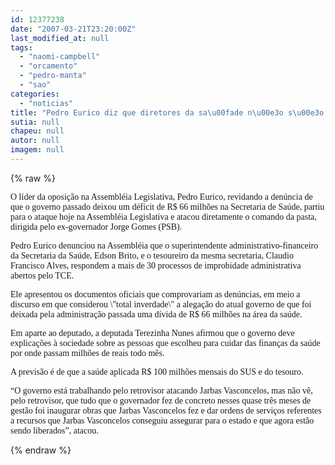```yaml
---
id: 12377238
date: "2007-03-21T23:20:00Z"
last_modified_at: null
tags:
  - "naomi-campbell"
  - "orcamento"
  - "pedro-manta"
  - "sao"
categories:
  - "noticias"
title: "Pedro Eurico diz que diretores da sa\u00fade n\u00e3o s\u00e3o probos para tocar or\u00e7amento milin\u00e1rio da Sa\u00fade"
sutia: null
chapeu: null
autor: null
imagem: null
---
```

{% raw %}
<p><P><FONT face=Verdana>O líder da oposição na Assembléia Legislativa, Pedro Eurico, revidando a denúncia de que o governo passado deixou um déficit de R$ 66 milhões na Secretaria de Saúde, partiu para o ataque hoje na Assembléia Legislativa e atacou diretamente o comando da pasta, dirigida pelo ex-governador Jorge Gomes (PSB).</FONT></P></p>
<p><P><FONT face=Verdana>Pedro Eurico denunciou na Assembléia que o superintendente administrativo-financeiro da Secretaria da Saúde, Edson Brito, e o tesoureiro da mesma secretaria, Claudio Francisco Alves, respondem a mais de 30 processos de improbidade administrativa abertos pelo TCE. </FONT></P></p>
<p><P><FONT face=Verdana>Ele apresentou os documentos oficiais que comprovariam as denúncias, em meio a discurso em que considerou \"total inverdade\" a alegação do atual governo de que foi deixada pela administração passada uma dívida de R$ 66 milhões na área da saúde.</FONT></P></p>
<p><P><FONT face=Verdana>Em aparte ao deputado, a deputada Terezinha Nunes afirmou que o governo deve explicações à sociedade sobre as pessoas que escolheu para cuidar das finanças da saúde por onde passam milhões de reais todo mês. </FONT></P></p>
<p><P><FONT face=Verdana>A previsão é de que a saúde aplicada R$ 100 milhões mensais do SUS e do tesouro.</FONT></P></p>
<p><P><FONT face=Verdana>“O governo está trabalhando pelo retrovisor atacando Jarbas Vasconcelos, mas não vê, pelo retrovisor, que tudo que o governador fez de concreto nesses quase três meses de gestão foi inaugurar obras que Jarbas Vasconcelos fez e dar ordens de serviços referentes a recursos que Jarbas Vasconcelos conseguiu assegurar para o estado e que agora estão sendo liberados”, atacou.</FONT></P> </p>
{% endraw %}